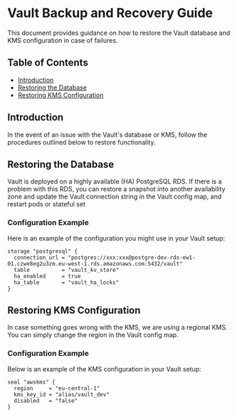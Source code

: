 # Vault Backup and Recovery Guide

This document provides guidance on how to restore the Vault database and KMS configuration in case of failures.

## Table of Contents

- [Introduction](#introduction)
- [Restoring the Database](#restoring-the-database)
- [Restoring KMS Configuration](#restoring-kms-configuration)

## Introduction

In the event of an issue with the Vault's database or KMS, follow the procedures outlined below to restore functionality. 

## Restoring the Database

Vault is deployed on a highly available (HA) PostgreSQL RDS. If there is a problem with this RDS, you can restore a snapshot into another availability zone and update the Vault connection string in the Vault config map, and restart pods or stateful set

### Configuration Example

Here is an example of the configuration you might use in your Vault setup:

```hcl
storage "postgresql" {
  connection_url = "postgres://xxx:xxx@postgre-dev-rds-ew1-01.czwe8eg2u3zm.eu-west-1.rds.amazonaws.com:5432/vault"
  table          = "vault_kv_store"
  ha_enabled     = true
  ha_table       = "vault_ha_locks"
}
```

## Restoring KMS Configuration
In case something goes wrong with the KMS, we are using a regional KMS. You can simply change the region in the Vault config map.

### Configuration Example
Below is an example of the KMS configuration in your Vault setup:

```hcl
seal "awskms" {
  region     = "eu-central-1"
  kms_key_id = "alias/vault_dev"
  disabled   = "false"
}
```